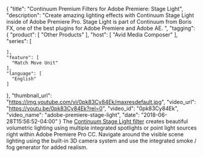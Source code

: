 {
  "title": "Continuum Premium Filters for Adobe Premiere: Stage Light",
  "description": "Create amazing lighting effects with Continuum Stage Light inside of Adobe Premiere Pro. Stage Light is part of Continuum from Boris FX, one of the best plugins for Adobe Premiere and Adobe AE.  ",
  "tagging": {
    "product": [
      "Other Products"
    ],
    "host": [
      "Avid Media Composer"
    ],
    "series": [

    ],
    "feature": [
      "Match Move Unit"
    ],
    "language": [
      "English"
    ]
  },
  "thumbnail_url": "https://img.youtube.com/vi/0pk83Cy84Ek/maxresdefault.jpg",
  "video_url": "https://youtu.be/0pk83Cy84Ek?rel=0",
  "video_id": "0pk83Cy84Ek",
  "video_name": "adobe-premiere-stage-light",
  "date": "2018-06-28T15:56:52-04:00"
}
The [Continuum Stage Light filter](/products/continuum-filters/stage-light/) creates beautiful volumetric lighting using multiple integrated spotlights or point light sources right within Adobe Premiere Pro CC.  Navigate around the visible scene lighting using the built-in 3D camera system and use the integrated smoke / fog generator for added realism.  
